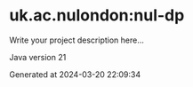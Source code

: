 # uk.ac.nulondon:nul-dp

Write your project description here...

Java version 21

Generated at 2024-03-20 22:09:34
